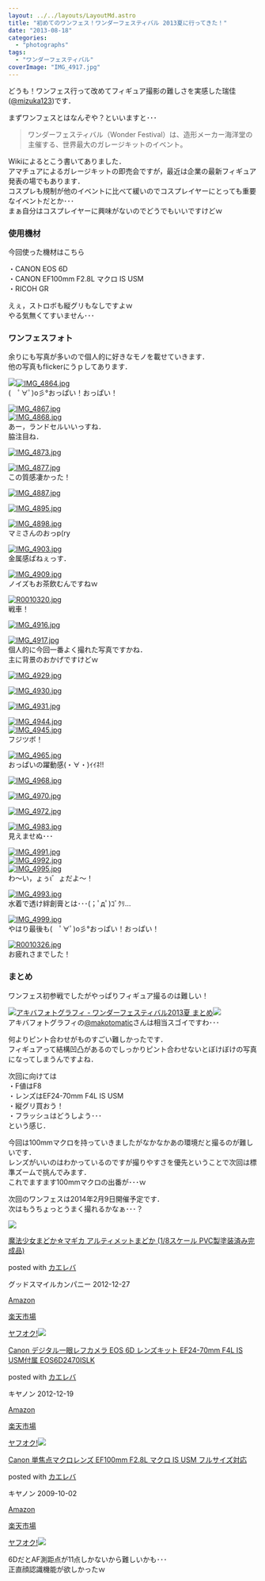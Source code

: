 ```yaml
---
layout: ../../layouts/LayoutMd.astro
title: "初めてのワンフェス！ワンダーフェスティバル 2013夏に行ってきた！"
date: "2013-08-18"
categories: 
  - "photographs"
tags: 
  - "ワンダーフェスティバル"
coverImage: "IMG_4917.jpg"
---
```


どうも！ワンフェス行って改めてフィギュア撮影の難しさを実感した瑞佳([@mizuka123](https://twitter.com/mizuka123))です．

まずワンフェスとはなんぞや？といいますと･･･

> ワンダーフェスティバル（Wonder Festival）は、造形メーカー海洋堂の主催する、世界最大のガレージキットのイベント。

Wikiによるとこう書いてありました．  
アマチュアによるガレージキットの即売会ですが，最近は企業の最新フィギュア発表の場でもあります．  
コスプレも規制が他のイベントに比べて緩いのでコスプレイヤーにとっても重要なイベントだとか･･･  
まぁ自分はコスプレイヤーに興味がないのでどうでもいいですけどｗ

### 使用機材

今回使った機材はこちら

・CANON EOS 6D  
・CANON EF100mm F2.8L マクロ IS USM  
・RICOH GR

えぇ，ストロボも縦グリもなしですよｗ  
やる気無くてすいません･･･

### ワンフェスフォト

余りにも写真が多いので個人的に好きなモノを載せていきます．  
他の写真もflickerにうｐしてあります．

[![](images/IMG_4864.jpg)![IMG_4864.jpg](images/9492597868_e93197e556_b.jpg)](http://www.flickr.com/photos/mizuka123/sets/72157635036607240/)  
(　ﾟ∀ﾟ)o彡°おっぱい！おっぱい！

[![IMG_4867.jpg](images/9492598748_13faf99769_b.jpg)](http://www.flickr.com/photos/67522130@N08/9492598748/ "IMG_4867.jpg")  
[![IMG_4868.jpg](images/9492599522_87beb36b0c_b.jpg)](http://www.flickr.com/photos/67522130@N08/9492599522/ "IMG_4868.jpg")  
あー，ランドセルいいっすね．  
脇注目ね．

[![IMG_4873.jpg](images/9489805631_05f0c4fd94_b.jpg)](http://www.flickr.com/photos/67522130@N08/9489805631/ "IMG_4873.jpg")

[![IMG_4877.jpg](images/9489807493_76c20e7c73_b.jpg)](http://www.flickr.com/photos/67522130@N08/9489807493/ "IMG_4877.jpg")  
この質感凄かった！

[![IMG_4887.jpg](images/9492605706_ed10f3eda5_b.jpg)](http://www.flickr.com/photos/67522130@N08/9492605706/ "IMG_4887.jpg")

[![IMG_4895.jpg](images/9489812673_a15e1cd738_b.jpg)](http://www.flickr.com/photos/67522130@N08/9489812673/ "IMG_4895.jpg")

[![IMG_4898.jpg](images/9492612278_db27d8bc9b_b.jpg)](http://www.flickr.com/photos/67522130@N08/9492612278/ "IMG_4898.jpg")  
マミさんのおっp(ry

[![IMG_4903.jpg](images/9489822065_db5f8891bb_b.jpg)](http://www.flickr.com/photos/67522130@N08/9489822065/ "IMG_4903.jpg")  
金属感ぱねぇっす．

[![IMG_4909.jpg](images/9492624990_5ee62d7e36_b.jpg)](http://www.flickr.com/photos/67522130@N08/9492624990/ "IMG_4909.jpg")  
ノイズもお茶飲むんですねｗ

[![R0010320.jpg](images/9492627932_4c3072c4ba_b.jpg)](http://www.flickr.com/photos/67522130@N08/9492627932/ "R0010320.jpg")  
戦車！

[![IMG_4916.jpg](images/9492630562_b23edbf9d7_b.jpg)](http://www.flickr.com/photos/67522130@N08/9492630562/ "IMG_4916.jpg")

[![IMG_4917.jpg](images/9489834963_ddf52388b5_b.jpg)](http://www.flickr.com/photos/67522130@N08/9489834963/ "IMG_4917.jpg")  
個人的に今回一番よく撮れた写真ですかね．  
主に背景のおかげですけどｗ

[![IMG_4929.jpg](images/9492637822_b37bb02eb7_b.jpg)](http://www.flickr.com/photos/67522130@N08/9492637822/ "IMG_4929.jpg")

[![IMG_4930.jpg](images/9489842293_977de79785_b.jpg)](http://www.flickr.com/photos/67522130@N08/9489842293/ "IMG_4930.jpg")

[![IMG_4931.jpg](images/9489843169_a9f7924da2_b.jpg)](http://www.flickr.com/photos/67522130@N08/9489843169/ "IMG_4931.jpg")

[![IMG_4944.jpg](images/9492647872_e8fb30410c_b.jpg)](http://www.flickr.com/photos/67522130@N08/9492647872/ "IMG_4944.jpg")  
[![IMG_4945.jpg](images/9489852431_5f0857634f_b.jpg)](http://www.flickr.com/photos/67522130@N08/9489852431/ "IMG_4945.jpg")  
フジツボ！

[![IMG_4965.jpg](images/9489867973_b83ee63720_b.jpg)](http://www.flickr.com/photos/67522130@N08/9489867973/ "IMG_4965.jpg")  
おっぱいの躍動感(・∀・)ｲｲﾈ!!

[![IMG_4968.jpg](images/9492667378_276488da0b_b.jpg)](http://www.flickr.com/photos/67522130@N08/9492667378/ "IMG_4968.jpg")

[![IMG_4970.jpg](images/9489872929_e7c9e17880_b.jpg)](http://www.flickr.com/photos/67522130@N08/9489872929/ "IMG_4970.jpg")

[![IMG_4972.jpg](images/9489873953_ece0f81b6d_b.jpg)](http://www.flickr.com/photos/67522130@N08/9489873953/ "IMG_4972.jpg")

[![IMG_4983.jpg](images/9489881247_1f4fe4e044_b.jpg)](http://www.flickr.com/photos/67522130@N08/9489881247/ "IMG_4983.jpg")  
見えませぬ･･･

[![IMG_4991.jpg](images/9489885685_61e2e0c861_b.jpg)](http://www.flickr.com/photos/67522130@N08/9489885685/ "IMG_4991.jpg")  
[![IMG_4992.jpg](images/9489886961_a774fd52c7_b.jpg)](http://www.flickr.com/photos/67522130@N08/9489886961/ "IMG_4992.jpg")  
[![IMG_4995.jpg](images/9492685676_fa913cb384_b.jpg)](http://www.flickr.com/photos/67522130@N08/9492685676/ "IMG_4995.jpg")  
わ～い，ょぅι゛ょだよ～！

[![IMG_4993.jpg](images/9489887881_d07837bea1_b.jpg)](http://www.flickr.com/photos/67522130@N08/9489887881/ "IMG_4993.jpg")  
水着で透け絆創膏とは･･･(；ﾟдﾟ)ｺﾞｸﾘ…

[![IMG_4999.jpg](images/9492688302_7e40f0b2ce_b.jpg)](http://www.flickr.com/photos/67522130@N08/9492688302/ "IMG_4999.jpg")  
やはり最後も(　ﾟ∀ﾟ)o彡°おっぱい！おっぱい！

[![R0010326.jpg](images/9489894711_aae9a46e50_b.jpg)](http://www.flickr.com/photos/67522130@N08/9489894711/ "R0010326.jpg")  
お疲れさまでした！

### まとめ

ワンフェス初参戦でしたがやっぱりフィギュア撮るのは難しい！

[![](http://capture.heartrails.com/150x130/shadow?http://www.akibaphotography.net/archives/4229)](http://www.akibaphotography.net/archives/4229)[アキバフォトグラフィ - ワンダーフェスティバル2013夏 まとめ](http://www.akibaphotography.net/archives/4229)[![](http://b.hatena.ne.jp/entry/image/http://www.akibaphotography.net/archives/4229)](http://b.hatena.ne.jp/entry/http://www.akibaphotography.net/archives/4229)  
アキバフォトグラフィの[@makotomatic](https://twitter.com/makotomatic)さんは相当スゴイですわ･･･

何よりピント合わせがものすごい難しかったです．  
フィギュアって結構凹凸があるのでしっかりピント合わせないとぼけぼけの写真になってしまうんですよね．

次回に向けては  
・F値はF8  
・レンズはEF24-70mm F4L IS USM  
・縦グリ買おう！  
・フラッシュはどうしよう･･･  
という感じ．

今回は100mmマクロを持っていきましたがなかなかあの環境だと撮るのが難しいです．  
レンズがいいのはわかっているのですが撮りやすさを優先ということで次回は標準ズームで挑んでみます．  
これでますます100mmマクロの出番が･･･ｗ

次回のワンフェスは2014年2月9日開催予定です．  
次はもうちょっとうまく撮れるかなぁ･･･？

[![](images/51vSYmlo35L._SL160_.jpg)](https://www.amazon.co.jp/exec/obidos/ASIN/B0089IW922/mizuka123-22/ref=nosim/)

[魔法少女まどか☆マギカ アルティメットまどか (1/8スケール PVC製塗装済み完成品)](https://www.amazon.co.jp/exec/obidos/ASIN/B0089IW922/mizuka123-22/ref=nosim/)

posted with [カエレバ](http://kaereba.com)

グッドスマイルカンパニー 2012-12-27

[Amazon](http://www.amazon.co.jp/gp/search?keywords=%83%7D%83M%83J%20%83A%83%8B%83e%83B%83%81%83b%83g&__mk_ja_JP=%83J%83%5E%83J%83i&tag=mizuka123-22 "アマゾン")

[楽天市場](http://hb.afl.rakuten.co.jp/hgc/032b53ee.4b34c5ee.0f4a541e.f440145e/?pc=http%3A%2F%2Fsearch.rakuten.co.jp%2Fsearch%2Fmall%2F%25E3%2583%259E%25E3%2582%25AE%25E3%2582%25AB%2520%25E3%2582%25A2%25E3%2583%25AB%25E3%2583%2586%25E3%2582%25A3%25E3%2583%25A1%25E3%2583%2583%25E3%2583%2588%2F-%2Ff.1-p.1-s.1-sf.0-st.A-v.2%3Fx%3D0%26scid%3Daf_ich_link_urltxt%26m%3Dhttp%3A%2F%2Fm.rakuten.co.jp%2F "楽天市場")

[ヤフオク!![](images/51mqBe9RG4L._SL160_.jpg)](//ck.jp.ap.valuecommerce.com/servlet/referral?sid=3066752&pid=881990645&vc_url=http%3A%2F%2Fauctions.search.yahoo.co.jp%2Fsearch%3Fvo%3D%26ve%3D%26auccat%3D0%26aucminprice%3D%26aucmaxprice%3D%26aucmin_bidorbuy_price%3D%26aucmax_bidorbuy_price%3D%26loc_cd%3D0%26abatch%3D0%26istatus%3D0%26filtered%3D1%26ei%3DUTF-8%26tab_ex%3Dcommerce%26va%3D%25E3%2583%259E%25E3%2582%25AE%25E3%2582%25AB%2520%25E3%2582%25A2%25E3%2583%25AB%25E3%2583%2586%25E3%2582%25A3%25E3%2583%25A1%25E3%2583%2583%25E3%2583%2588 "ヤフオク!")

[Canon デジタル一眼レフカメラ EOS 6D レンズキット EF24-70mm F4L IS USM付属 EOS6D2470ISLK](https://www.amazon.co.jp/exec/obidos/ASIN/B00A2I0RVC/mizuka123-22/ref=nosim/)

posted with [カエレバ](http://kaereba.com)

キヤノン 2012-12-19

[Amazon](http://www.amazon.co.jp/gp/search?keywords=EF24-70mm%20F4L%20EOS6D2470ISLK&__mk_ja_JP=%83J%83%5E%83J%83i&tag=mizuka123-22 "アマゾン")

[楽天市場](http://hb.afl.rakuten.co.jp/hgc/032b53ee.4b34c5ee.0f4a541e.f440145e/?pc=http%3A%2F%2Fsearch.rakuten.co.jp%2Fsearch%2Fmall%2FEF24-70mm%2520F4L%2520EOS6D2470ISLK%2F-%2Ff.1-p.1-s.1-sf.0-st.A-v.2%3Fx%3D0%26scid%3Daf_ich_link_urltxt%26m%3Dhttp%3A%2F%2Fm.rakuten.co.jp%2F "楽天市場")

[ヤフオク!![](images/4160ZE5ed2L._SL160_.jpg)](//ck.jp.ap.valuecommerce.com/servlet/referral?sid=3066752&pid=881990645&vc_url=http%3A%2F%2Fauctions.search.yahoo.co.jp%2Fsearch%3Fvo%3D%26ve%3D%26auccat%3D0%26aucminprice%3D%26aucmaxprice%3D%26aucmin_bidorbuy_price%3D%26aucmax_bidorbuy_price%3D%26loc_cd%3D0%26abatch%3D0%26istatus%3D0%26filtered%3D1%26ei%3DUTF-8%26tab_ex%3Dcommerce%26va%3DEF24-70mm%2520F4L%2520EOS6D2470ISLK "ヤフオク!")

[Canon 単焦点マクロレンズ EF100mm F2.8L マクロ IS USM フルサイズ対応](https://www.amazon.co.jp/exec/obidos/ASIN/B002NEFLD2/mizuka123-22/ref=nosim/)

posted with [カエレバ](http://kaereba.com)

キヤノン 2009-10-02

[Amazon](http://www.amazon.co.jp/gp/search?keywords=EF100mm%20F2.8L&__mk_ja_JP=%83J%83%5E%83J%83i&tag=mizuka123-22 "アマゾン")

[楽天市場](http://hb.afl.rakuten.co.jp/hgc/032b53ee.4b34c5ee.0f4a541e.f440145e/?pc=http%3A%2F%2Fsearch.rakuten.co.jp%2Fsearch%2Fmall%2FEF100mm%2520F2.8L%2F-%2Ff.1-p.1-s.1-sf.0-st.A-v.2%3Fx%3D0%26scid%3Daf_ich_link_urltxt%26m%3Dhttp%3A%2F%2Fm.rakuten.co.jp%2F "楽天市場")

[ヤフオク!![](//ad.jp.ap.valuecommerce.com/servlet/gifbanner?sid=3066752&pid=881990645)](//ck.jp.ap.valuecommerce.com/servlet/referral?sid=3066752&pid=881990645&vc_url=http%3A%2F%2Fauctions.search.yahoo.co.jp%2Fsearch%3Fvo%3D%26ve%3D%26auccat%3D0%26aucminprice%3D%26aucmaxprice%3D%26aucmin_bidorbuy_price%3D%26aucmax_bidorbuy_price%3D%26loc_cd%3D0%26abatch%3D0%26istatus%3D0%26filtered%3D1%26ei%3DUTF-8%26tab_ex%3Dcommerce%26va%3DEF100mm%2520F2.8L "ヤフオク!")

6DだとAF測距点が11点しかないから難しいかも･･･  
正直顔認識機能が欲しかったｗ
